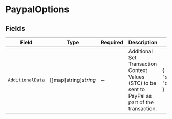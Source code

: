 # PaypalOptions


## Fields

| Field                                                                                            | Type                                                                                             | Required                                                                                         | Description                                                                                      | Example                                                                                          |
| ------------------------------------------------------------------------------------------------ | ------------------------------------------------------------------------------------------------ | ------------------------------------------------------------------------------------------------ | ------------------------------------------------------------------------------------------------ | ------------------------------------------------------------------------------------------------ |
| `AdditionalData`                                                                                 | []map[string]*string*                                                                            | :heavy_minus_sign:                                                                               | Additional Set Transaction Context Values (STC) to be sent to PayPal as part of the transaction. | {<br/>"sender_account_id": "customer-1234"<br/>}                                                 |